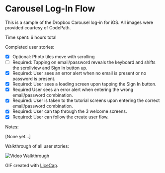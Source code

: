 # Carousel Log-In Flow

This is a sample of the Dropbox Carousel log-in for iOS. All images were provided courtesy of CodePath. 

Time spent: 6 hours total

Completed user stories:

 * [x] Optional: Photo tiles move with scrolling
 * [ ] Required: Tapping on email/password reveals the keyboard and shifts the scrollview and Sign In button up.
 * [x] Required: User sees an error alert when no email is present or no password is present.
 * [x] Required: User sees a loading screen upon tapping the Sign In button.
 * [x] Required User sees an error alert when entering the wrong email/password combination.
 * [x] Required: User is taken to the tutorial screens upon entering the correct email/password combination.
 * [x] Required: User can tap through the 3 welcome screens.
 * [x] Required: User can follow the create user flow.

Notes:

[None yet...]

Walkthrough of all user stories:

![Video Walkthrough](carousel_assignment.gif)

GIF created with [LiceCap](http://www.cockos.com/licecap/).
